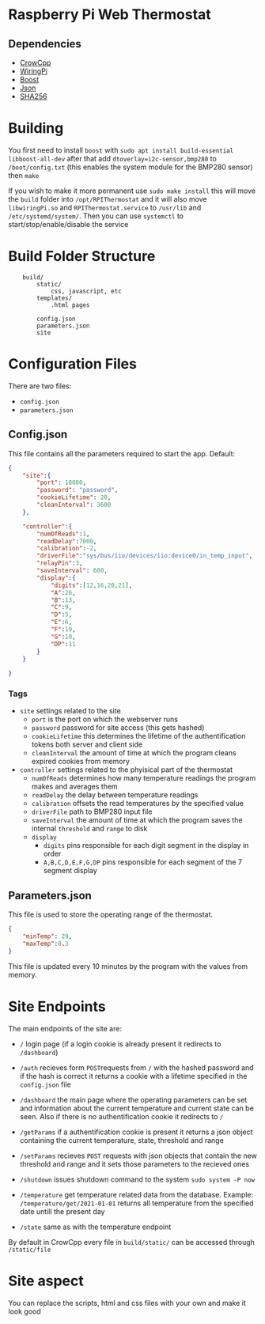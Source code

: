 # Raspberry Pi Web Thermostat

## Dependencies
- [CrowCpp](https://github.com/CrowCpp/Crow)
- [WiringPi](https://github.com/WiringPi/WiringPi)
- [Boost](https://www.boost.org/)
- [Json](https://github.com/nlohmann/json)
- [SHA256](https://github.com/stbrumme/hash-library)

# Building

You first need to install `boost` with `sudo apt install build-essential libboost-all-dev`
after that add `dtoverlay=i2c-sensor,bmp280` to `/boot/config.txt` (this enables the system module for the BMP280 sensor) then `make`

If you wish to make it more permanent use `sudo make install` this will move the `build` folder into `/opt/RPIThermostat` and it will also move `libwiringPi.so` and `RPIThermostat.service` to `/usr/lib` and `/etc/systemd/system/`. Then you can use `systemctl` to start/stop/enable/disable the service

# Build Folder Structure

```
    build/
        static/
            css, javascript, etc
        templates/
            .html pages

        config.json
        parameters.json
        site

```

# Configuration Files

There are two files: 
- `config.json`
- `parameters.json`

## Config.json

This file contains all the parameters required to start the app. Default:

```json
{
    "site":{
        "port": 18080,
        "password": "password",
        "cookieLifetime": 20,
        "cleanInterval": 3600
    },

    "controller":{
        "numOfReads":1,
        "readDelay":7000,
        "calibration":-2,
        "driverFile":"sys/bus/iio/devices/iio:device0/in_temp_input",
        "relayPin":3,
        "saveInterval": 600,
        "display":{
            "digits":[12,16,20,21],
            "A":26,
            "B":13,
            "C":9,
            "D":5,
            "E":6,
            "F":19,
            "G":10,
            "DP":11
        }
    }
   
}
```

### Tags

- `site` settings related to the site
    - `port` is the port on which the webserver runs
    - `password` password for site access (this gets hashed)
    - `cookieLifetime` this determines the lifetime of the authentification tokens both server and client side
    - `cleanInterval` the amount of time at which the program cleans expired cookies from memory
- `controller` settings related to the phyisical part of the thermostat
    - `numOfReads` determines how many temperature readings the program makes and averages them
    - `readDelay` the delay between temperature readings
    - `calibration` offsets the read temperatures by the specified value
    - `driverFile` path to BMP280 input file 
    - `saveInterval` the amount of time at which the program saves the internal `threshold` and `range` to disk
    - `display`
        + `digits` pins responsible for each digit segment in the display in order
        + `A,B,C,D,E,F,G,DP` pins responsible for each segment of the 7 segment display

## Parameters.json

This file is used to store the operating range of the thermostat.

```json
{
    "minTemp": 29,
    "maxTemp":0.3
}
```
This file is updated every 10 minutes by the program with the values from memory.

# Site Endpoints

The main endpoints of the site are:
    
- `/` login page (if a login cookie is already present it redirects to `/dashboard`)
- `/auth` recieves form `POST`requests from `/` with the hashed password and if the hash is correct it returns a cookie with a lifetime specified in the `config.json` file 
- `/dashboard` the main page where the operating parameters can be set and information about the current temperature and current state can be seen. Also if there is no authentification cookie it redirects to `/`

- `/getParams` if a authentification cookie is present it returns a json object containing the current temperature, state, threshold and range
- `/setParams` recieves `POST` requests with json objects that contain the new threshold and range and it sets those parameters to the recieved ones
- `/shutdown` issues shutdown command to the system `sudo system -P now`
- `/temperature` get temperature related data from the database. Example: `/temperature/get/2021-01-01` returns all temperature from the specified date untill the present day
- `/state` same as with the temperature endpoint

By default in CrowCpp every file in `build/static/` can be accessed through `/static/file`

# Site aspect

You can replace the scripts, html and css files with your own and make it look good 
